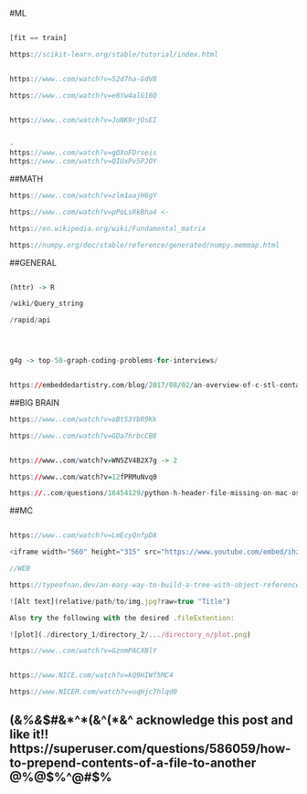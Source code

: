 #ML

```javascript

[fit == train]

https://scikit-learn.org/stable/tutorial/index.html


https://www..com/watch?v=52d7ha-GdV8

https://www..com/watch?v=e8Yw4alG16Q


https://www..com/watch?v=JuNK9rjOsEI


-
https://www..com/watch?v=gOXoFDrseis
https://www..com/watch?v=QIUxPv5PJOY

```


##MATH
```javascript
https://www..com/watch?v=zlm1aajH6gY

https://www..com/watch?v=pPoLsRkBha4 <- 

https://en.wikipedia.org/wiki/Fundamental_matrix

https://numpy.org/doc/stable/reference/generated/numpy.memmap.html
```


##GENERAL

```R

(httr) -> R

/wiki/Query_string

/rapid/api




g4g -> top-50-graph-coding-problems-for-interviews/


https://embeddedartistry.com/blog/2017/08/02/an-overview-of-c-stl-containers/
```

##BIG BRAIN
```javascript
https://www..com/watch?v=oBt53YbR9Kk

https://www..com/watch?v=GDa7hrbcCB8
```


```R

https://www..com/watch?v=WN5ZV4B2X7g -> 2

https://www..com/watch?v=12fPRMuNvq0

https://..com/questions/16454129/python-h-header-file-missing-on-mac-os-x-10-6 -> s1

```

##MC

```javascript

https://www..com/watch?v=LmEcyQnfpDA

<iframe width="560" height="315" src="https://www.youtube.com/embed/ihz2WY-E2C8" title="YouTube video player" frameborder="0" allow="accelerometer; autoplay; clipboard-write; encrypted-media; gyroscope; picture-in-picture" allowfullscreen></iframe>

```
```javascript
//WEB

https://typeofnan.dev/an-easy-way-to-build-a-tree-with-object-references/

```


```javascript
![Alt text](relative/path/to/img.jpg?raw=true "Title")

Also try the following with the desired .fileExtention:

![plot](./directory_1/directory_2/.../directory_n/plot.png)

```

```javascript
https://www..com/watch?v=GznmPACXBlY
```

```javascript

https://www.NICE.com/watch?v=kQ9HIWf5MC4

https://www.NICER.com/watch?v=uqHjc7hlqd0

```

## (&*%&*$#&*^*(&^(*&^ acknowledge this post and like it!! https://superuser.com/questions/586059/how-to-prepend-contents-of-a-file-to-another @%@$%^@#$%
